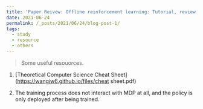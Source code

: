 ```yaml
---
title: 'Paper Reivew: Offline reinforcement learning: Tutorial, review, and perspectives on open problems'
date: 2021-06-24
permalink: /_posts/2021/06/24/blog-post-1/ 
tags:
  - study
  - resource
  - others
---
```

 
>  Some useful resouorces.

 

1. [Theoretical Computer Science Cheat Sheet](https://wangjw6.github.io/files/cheat sheet.pdf)

2. The training process does not interact with MDP at all, and the policy is only deployed after being trained. 

 

 
